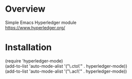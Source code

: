 Overview
======

Simple Emacs Hyperledger module  
https://www.hyperledger.org/

Installation
======

(require 'hyperledger-mode)  
(add-to-list 'auto-mode-alist '("\\.cto\\'" . hyperledger-mode))  
(add-to-list 'auto-mode-alist '("\\.acl\\'" . hyperledger-mode))  
